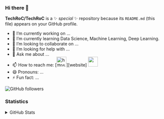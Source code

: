 ### Hi there 👋

**TechRoC/TechRoC** is a ✨ _special_ ✨ repository because its `README.md` (this file) appears on your GitHub profile.



- 🔭 I’m currently working on ...
- 🌱 I’m currently learning Data Science, Machine Learning, Deep Learning.
- 👯 I’m looking to collaborate on ...
- 🤔 I’m looking for help with ...
- 💬 Ask me about ...
- 📫 How to reach me:
         [<img height="32" width="32" alt="https://www.linkedin.com/in/rohit-choudhary-1789771a0" src="https://cdn.jsdelivr.net/npm/simple-icons@v3/icons/linkedin.svg" />][website] <img height="32" width="32" src="https://unpkg.com/simple-icons@v3/icons/instagram.svg" />
- 😄 Pronouns: ...
- ⚡ Fun fact: ...

<img alt="GitHub followers" src="https://img.shields.io/github/followers/TechRoC?style=social"/>

### Statistics
<details>
   <summary>GitHub Stats</summary>

   <img align="left" alt="TechRoC's GitHub stats" src="https://github-readme-stats-kappa-dun.vercel.app/api?username=TechRoC&show_icons=True&hide_border=True"/>
<img alt="GitHub followers" src="https://img.shields.io/github/followers/TechRoC?style=social">
</details>
